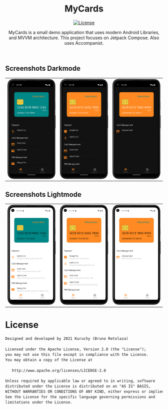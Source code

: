 <h1 align="center">MyCards</h1>

<p align="center">
  <a href="https://opensource.org/licenses/Apache-2.0"><img alt="License" src="https://img.shields.io/badge/License-Apache%202.0-blue.svg"/></a>
</p>

<p align="center">  
MyCards is a small demo application that uses modern Android Libraries, <br>and MVVM architecture. This project focuses on Jetpack Compose. Also uses Accompanist.
</p>
</br>


## Screenshots Darkmode
<table>
    <tr>
        <td><img src="/screenshots/First.png"/></td>
        <td><img src="/screenshots/Second.png"/></td>
        <td><img src="/screenshots/Third.png"/></td>
    </tr>
</table>

## Screenshots Lightmode
<table>
    <tr>
        <td><img src="/screenshots/First_w.png"/></td>
        <td><img src="/screenshots/Second_w.png"/></td>
        <td><img src="/screenshots/Third_w.png"/></td>
    </tr>
</table>

# License
```xml
Designed and developed by 2021 Kuruchy (Bruno Retolaza)

Licensed under the Apache License, Version 2.0 (the "License");
you may not use this file except in compliance with the License.
You may obtain a copy of the License at

   http://www.apache.org/licenses/LICENSE-2.0

Unless required by applicable law or agreed to in writing, software
distributed under the License is distributed on an "AS IS" BASIS,
WITHOUT WARRANTIES OR CONDITIONS OF ANY KIND, either express or implied.
See the License for the specific language governing permissions and
limitations under the License.
```